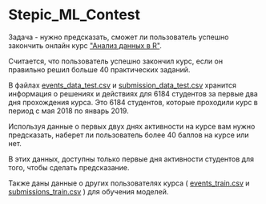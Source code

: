 # Stepic_ML_Contest

Задача - нужно предсказать, сможет ли пользователь успешно закончить онлайн курс
["Анализ данных в R"](https://stepik.org/course/129/promo#toc).

Считается, что пользователь успешно закончил курс,
если он правильно решил больше 40 практических заданий.

В файлах [events_data_test.csv](https://stepik.org/media/attachments/course/4852/event_data_train.zip)
и
[submission_data_test.csv](https://stepik.org/media/attachments/course/4852/submissions_data_train.zip)
хранится информация о решениях и действиях для 6184 студентов за первые два дня прохождения курса.
Это 6184 студентов, которые проходили курс в период с мая 2018 по январь 2019.

Используя данные о первых двух днях активности на курсе вам нужно предсказать,
наберет ли пользователь более 40 баллов на курсе или нет.

В этих данных, доступны только первые дня активности студентов для того, 
чтобы сделать предсказание.

Также даны данные о других пользователях курса (
[events_train.csv](https://stepik.org/media/attachments/course/4852/event_data_train.zip)
и
[submissions_train.csv](https://stepik.org/media/attachments/course/4852/submissions_data_train.zip)
) для обучения моделей.


